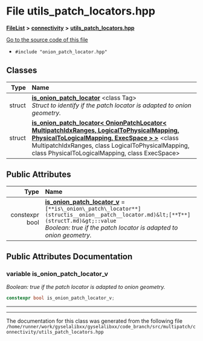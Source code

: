 

# File utils\_patch\_locators.hpp



[**FileList**](files.md) **>** [**connectivity**](dir_28b51abc9241105ab41b66c468e7d019.md) **>** [**utils\_patch\_locators.hpp**](utils__patch__locators_8hpp.md)

[Go to the source code of this file](utils__patch__locators_8hpp_source.md)



* `#include "onion_patch_locator.hpp"`















## Classes

| Type | Name |
| ---: | :--- |
| struct | [**is\_onion\_patch\_locator**](structis__onion__patch__locator.md) &lt;class Tag&gt;<br>_Struct to identify if the patch locator is adapted to onion geometry._  |
| struct | [**is\_onion\_patch\_locator&lt; OnionPatchLocator&lt; MultipatchIdxRanges, LogicalToPhysicalMapping, PhysicalToLogicalMapping, ExecSpace &gt; &gt;**](structis__onion__patch__locator_3_01OnionPatchLocator_3_01MultipatchIdxRanges_00_01LogicalToPhys15c96379834346672a2b2d644897e91f.md) &lt;class MultipatchIdxRanges, class LogicalToPhysicalMapping, class PhysicalToLogicalMapping, class ExecSpace&gt;<br> |






## Public Attributes

| Type | Name |
| ---: | :--- |
|  constexpr bool | [**is\_onion\_patch\_locator\_v**](#variable-is_onion_patch_locator_v)   = `[**is\_onion\_patch\_locator**](structis__onion__patch__locator.md)&lt;[**T**](structT.md)&gt;::value`<br>_Boolean: true if the patch locator is adapted to onion geometry._  |












































## Public Attributes Documentation




### variable is\_onion\_patch\_locator\_v 

_Boolean: true if the patch locator is adapted to onion geometry._ 
```C++
constexpr bool is_onion_patch_locator_v;
```




<hr>

------------------------------
The documentation for this class was generated from the following file `/home/runner/work/gyselalibxx/gyselalibxx/code_branch/src/multipatch/connectivity/utils_patch_locators.hpp`

